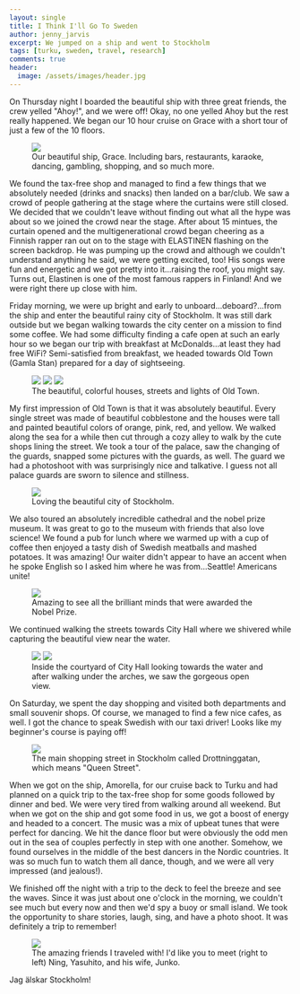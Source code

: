```yaml
---
layout: single
title: I Think I'll Go To Sweden
author: jenny_jarvis
excerpt: We jumped on a ship and went to Stockholm
tags: [turku, sweden, travel, research]
comments: true
header:
  image: /assets/images/header.jpg
---
```


On Thursday night I boarded the beautiful ship with three great friends, the crew yelled "Ahoy!", and we were off! Okay, no one yelled Ahoy but the rest really happened. We began our 10 hour cruise on Grace with a short tour of just a few of the 10 floors.

<figure>
    <a href="../images/Grace.JPG"><img src="../images/Grace.JPG"></a>
    <figcaption> Our beautiful ship, Grace. Including bars, restaurants, karaoke, dancing, gambling, shopping, and so much more. </figcaption>
</figure>

We found the tax-free shop and managed to find a few things that we absolutely needed (drinks and snacks) then landed on a bar/club. We saw a crowd of people gathering at the stage where the curtains were still closed. We decided that we couldn't leave without finding out what all the hype was about so we joined the crowd near the stage. After about 15 mintues, the curtain opened and the multigenerational crowd began cheering as a Finnish rapper ran out on to the stage with ELASTINEN flashing on the screen backdrop. He was pumping up the crowd and although we couldn't understand anything he said, we were getting excited, too! His songs were fun and energetic and we got pretty into it...raising the roof, you might say. Turns out, Elastinen is one of the most famous rappers in Finland! And we were right there up close with him.

Friday morning, we were up bright and early to unboard...deboard?...from the ship and enter the beautiful rainy city of Stockholm. It was still dark outside but we began walking towards the city center on a mission to find some coffee. We had some difficulty finding a cafe open at such an early hour so we began our trip with breakfast at McDonalds...at least they had free WiFi? Semi-satisfied from breakfast, we headed towards Old Town (Gamla Stan) prepared for a day of sightseeing.

<figure>
    <a href="../images/Old-Town.JPG"><img src="../images/Old-Town.JPG"></a>
	<a href="../images/Streets.JPG"><img src="../images/Streets.JPG"></a> <a href="../images/StreetLights.JPG"><img src="../images/StreetLights.JPG"></a>  <figcaption> The beautiful, colorful houses, streets and lights of Old Town. </figcaption>
</figure>

My first impression of Old Town is that it was absolutely beautiful. Every single street was made of beautiful cobblestone and the houses were tall and painted beautiful colors of orange, pink, red, and yellow. We walked along the sea for a while then cut through a cozy alley to walk by the cute shops lining the street. We took a tour of the palace, saw the changing of the guards, snapped some pictures with the guards, as well. The guard we had a photoshoot with was surprisingly nice and talkative. I guess not all palace guards are sworn to silence and stillness.

<figure>
    <a href="../images/Old-Town-Me.JPG"><img src="../images/Old-Town-Me.JPG"></a>
    <figcaption> Loving the beautiful city of Stockholm. </figcaption>
</figure>

We also toured an absolutely incredible cathedral and the nobel prize museum. It was great to go to the museum with friends that also love science! We found a pub for lunch where we warmed up with a cup of coffee then enjoyed a tasty dish of Swedish meatballs and mashed potatoes. It was amazing! Our waiter didn't appear to have an accent when he spoke English so I asked him where he was from...Seattle! Americans unite!

<figure>
    <a href="../images/Nobel-Prize.JPG"><img src="../images/Nobel-Prize.JPG"></a>
    <figcaption> Amazing to see all the brilliant minds that were awarded the Nobel Prize. </figcaption>
</figure>

We continued walking the streets towards City Hall where we shivered while capturing the beautiful view near the water.

<figure>
    <a href="../images/City-Hall.JPG"><img src="../images/City-Hall.JPG"></a>
	<a href="../images/City-Hall-Coast.JPG"><img src="../images/City-Hall-Coast.JPG"></a>
    <figcaption> Inside the courtyard of City Hall looking towards the water and after walking under the arches, we saw the gorgeous open view. </figcaption>
</figure>

On Saturday, we spent the day shopping and visited both departments and small souvenir shops. Of course, we managed to find a few nice cafes, as well. I got the chance to speak Swedish with our taxi driver! Looks like my beginner's course is paying off! 

<figure>
    <a href="../images/Drottninggatan.JPG"><img src="../images/Drottninggatan.JPG"></a>
    <figcaption> The main shopping street in Stockholm called Drottninggatan, which means "Queen Street". </figcaption>
</figure>

When we got on the ship, Amorella, for our cruise back to Turku and had planned on a quick trip to the tax-free shop for some goods followed by dinner and bed. We were very tired from walking around all weekend. But when we got on the ship and got some food in us, we got a boost of energy and headed to a concert. The music was a mix of upbeat tunes that were perfect for dancing. We hit the dance floor but were obviously the odd men out in the sea of couples perfectly in step with one another. Somehow, we found ourselves in the middle of the best dancers in the Nordic countries. It was so much fun to watch them all dance, though, and we were all very impressed (and jealous!).

We finished off the night with a trip to the deck to feel the breeze and see the waves. Since it was just about one o'clock in the morning, we couldn't see much but every now and then we'd spy a buoy or small island. We took the opportunity to share stories, laugh, sing, and have a photo shoot. It was definitely a trip to remember!

<figure>
    <a href="../images/Deck.JPG"><img src="../images/Deck.JPG"></a>
    <figcaption> The amazing friends I traveled with! I'd like you to meet (right to left) Ning, Yasuhito, and his wife, Junko. </figcaption>
</figure>

Jag älskar Stockholm!
